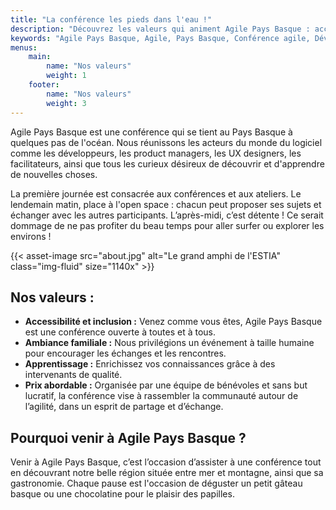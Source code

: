 ```yaml
---
title: "La conférence les pieds dans l'eau !"
description: "Découvrez les valeurs qui animent Agile Pays Basque : accessibilité, ambiance familiale, esprit collaboratif et ancrage local. Une conférence agile à taille humaine, où chacun peut s’exprimer, apprendre et échanger en toute simplicité."
keywords: "Agile Pays Basque, Agile, Pays Basque, Conférence agile, Développement logiciel, Product management, UX design, Facilitation, Open space, Ateliers, Communauté agile, Partage d’expériences, Ambiance conviviale, Événement agile, Accessibilité, Inclusion, Collaboration, Mer et montagne, Gastronomie locale, Réseautage, Innovation technologique"
menus:
    main:
        name: "Nos valeurs"
        weight: 1
    footer:
        name: "Nos valeurs"
        weight: 3
---
```


Agile Pays Basque est une conférence qui se tient au Pays Basque à quelques pas de l'océan. Nous réunissons les acteurs du monde du logiciel comme les développeurs, les product managers, les UX designers, les facilitateurs, ainsi que tous les curieux désireux de découvrir et d'apprendre de nouvelles choses. </p>
La première journée est consacrée aux conférences et aux ateliers. Le lendemain matin, place à l'open space : chacun peut proposer ses sujets et échanger avec les autres participants. L’après-midi, c’est détente ! Ce serait dommage de ne pas profiter du beau temps pour aller surfer ou explorer les environs !</p>

{{< asset-image src="about.jpg" alt="Le grand amphi de l'ESTIA" class="img-fluid" size="1140x" >}}


## Nos valeurs :

* **Accessibilité et inclusion :** Venez comme vous êtes, Agile Pays Basque est une conférence ouverte à toutes et à tous.
* **Ambiance familiale :** Nous privilégions un événement à taille humaine pour encourager les échanges et les rencontres.
* **Apprentissage :** Enrichissez vos connaissances grâce à des intervenants de qualité.
* **Prix abordable :** Organisée par une équipe de bénévoles et sans but lucratif, la conférence vise à rassembler la communauté autour de l’agilité, dans un esprit de partage et d’échange.

## Pourquoi venir à Agile Pays Basque ?

Venir à Agile Pays Basque, c’est l’occasion d’assister à une conférence tout en découvrant notre belle région située entre mer et montagne, ainsi que sa gastronomie. Chaque pause est l'occasion de déguster un petit gâteau basque ou une chocolatine pour le plaisir des papilles.</p>
